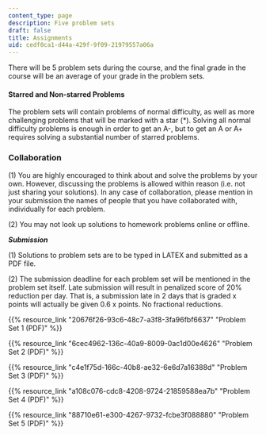 ```yaml
---
content_type: page
description: Five problem sets
draft: false
title: Assignments
uid: cedf0ca1-d44a-429f-9f09-21979557a06a
---
```

There will be 5 problem sets during the course, and the final grade in the course will be an average of your grade in the problem sets. 

#### Starred and Non-starred Problems

The problem sets will contain problems of normal difficulty, as well as more challenging problems that will be marked with a star (\*). Solving all normal difficulty problems is enough in order to get an A-, but to get an A or A+ requires solving a substantial number of starred problems. 

### Collaboration

(1) You are highly encouraged to think about and solve the problems by your own. However, discussing the problems is allowed within reason (i.e. not just sharing your solutions). In any case of collaboration, please mention in your submission the names of people that you have collaborated with, individually for each problem. 

(2) You may not look up solutions to homework problems online or offline. 

***Submission***

(1) Solutions to problem sets are to be typed in LATEX and submitted as a PDF file. 

(2) The submission deadline for each problem set will be mentioned in the problem set itself. Late submission will result in penalized score of 20% reduction per day. That is, a submission late in 2 days that is graded x points will actually be given 0.6 x points. No fractional reductions.

{{% resource_link "20676f26-93c6-48c7-a3f8-3fa96fbf6637" "Problem Set 1 (PDF)" %}}

{{% resource_link "6cec4962-136c-40a9-8009-0ac1d00e4626" "Problem Set 2 (PDF)" %}}

{{% resource_link "c4e1f75d-166c-40b8-ae32-6e6d7a16388d" "Problem Set 3 (PDF)" %}}

{{% resource_link "a108c076-cdc8-4208-9724-21859588ea7b" "Problem Set 4 (PDF)" %}}

{{% resource_link "88710e61-e300-4267-9732-fcbe3f088880" "Problem Set 5 (PDF)" %}}